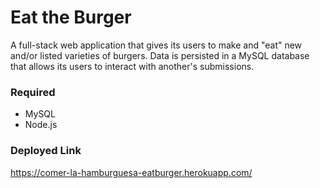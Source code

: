 # Eat the Burger

A full-stack web application that gives its users to make and "eat" new and/or listed varieties of burgers. Data is persisted in a MySQL database that allows its users to interact with another's submissions. 

### Required
- MySQL
- Node.js

### Deployed Link

https://comer-la-hamburguesa-eatburger.herokuapp.com/
